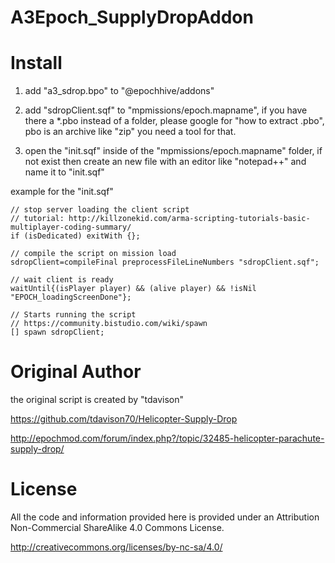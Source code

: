 # A3Epoch_SupplyDropAddon

# Install
1. add  "a3_sdrop.bpo"  to  "@epochhive/addons"

2. add "sdropClient.sqf" to "mpmissions/epoch.mapname", if you have there a *.pbo instead of a folder, please google for "how to extract .pbo", pbo is an archive like "zip" you need a tool for that.

3. open the "init.sqf" inside of the "mpmissions/epoch.mapname" folder, if not exist then create an new file with an editor like "notepad++" and name it to "init.sqf"

example for the "init.sqf"
```
// stop server loading the client script
// tutorial: http://killzonekid.com/arma-scripting-tutorials-basic-multiplayer-coding-summary/  
if (isDedicated) exitWith {}; 

// compile the script on mission load
sdropClient=compileFinal preprocessFileLineNumbers "sdropClient.sqf";

// wait client is ready 
waitUntil{(isPlayer player) && (alive player) && !isNil "EPOCH_loadingScreenDone"};

// Starts running the script
// https://community.bistudio.com/wiki/spawn
[] spawn sdropClient;
```



# Original Author

the original script is created by "tdavison" 

https://github.com/tdavison70/Helicopter-Supply-Drop

http://epochmod.com/forum/index.php?/topic/32485-helicopter-parachute-supply-drop/


# License

All the code and information provided here is provided under an Attribution Non-Commercial ShareAlike 4.0 Commons License.

http://creativecommons.org/licenses/by-nc-sa/4.0/
